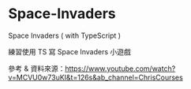 # Space-Invaders
Space Invaders ( with TypeScript )

練習使用 TS 寫 Space Invaders 小遊戲

參考 & 資料來源：https://www.youtube.com/watch?v=MCVU0w73uKI&t=126s&ab_channel=ChrisCourses
